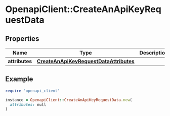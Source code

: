 # OpenapiClient::CreateAnApiKeyRequestData

## Properties

| Name | Type | Description | Notes |
| ---- | ---- | ----------- | ----- |
| **attributes** | [**CreateAnApiKeyRequestDataAttributes**](CreateAnApiKeyRequestDataAttributes.md) |  | [optional] |

## Example

```ruby
require 'openapi_client'

instance = OpenapiClient::CreateAnApiKeyRequestData.new(
  attributes: null
)
```

